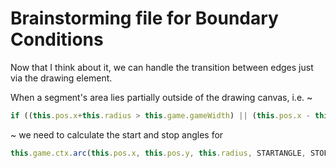 # Brainstorming file for Boundary Conditions

Now that I think about it, we can handle the transition between edges just via the drawing element.

When a segment's area lies partially outside of the drawing canvas, i.e. ~

```javascript
if ((this.pos.x+this.radius > this.game.gameWidth) || (this.pos.x - this.radius < 0) || (this.pos.y - this.radius < 0) || (this.pos.y + this.radius > this.game.gameHeight))
```

~ we need to calculate the start and stop angles for

```javascript
this.game.ctx.arc(this.pos.x, this.pos.y, this.radius, STARTANGLE, STOPANGLE)
```
